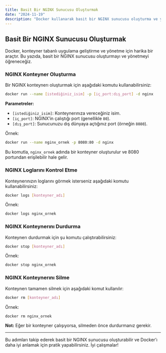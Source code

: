 ```yaml
---
title: Basit Bir NGINX Sunucusu Oluşturmak
date: "2024-11-19"
description: "Docker kullanarak basit bir NGINX sunucusu oluşturma ve yönetme adımları."
---
```


## Basit Bir NGINX Sunucusu Oluşturmak

Docker, konteyner tabanlı uygulama geliştirme ve yönetme için harika bir araçtır. Bu yazıda, basit bir NGINX sunucusu oluşturmayı ve yönetmeyi öğreneceğiz.

### NGINX Konteyner Oluşturma

Bir NGINX konteynerı oluşturmak için aşağıdaki komutu kullanabilirsiniz:

```bash
docker run --name [istediğiniz_isim] -p [iç_port:dış_port] -d nginx
```

**Parametreler:**
- `[istediğiniz_isim]`: Konteynerınıza vereceğiniz isim.
- `[iç_port]`: NGINX’in çalıştığı port (genellikle `80`).
- `[dış_port]`: Sunucunuzu dış dünyaya açtığınız port (örneğin `8080`).

Örnek:
```bash
docker run --name nginx_ornek -p 8080:80 -d nginx
```

Bu komutla, `nginx_ornek` adında bir konteyner oluşturulur ve 8080 portundan erişilebilir hale gelir.

### NGINX Loglarını Kontrol Etme

Konteynerınızın loglarını görmek isterseniz aşağıdaki komutu kullanabilirsiniz:

```bash
docker logs [konteyner_adı]
```

Örnek:
```bash
docker logs nginx_ornek
```

### NGINX Konteynerını Durdurma

Konteynerı durdurmak için şu komutu çalıştırabilirsiniz:

```bash
docker stop [konteyner_adı]
```

Örnek:
```bash
docker stop nginx_ornek
```

### NGINX Konteynerını Silme

Konteynerı tamamen silmek için aşağıdaki komut kullanılır:

```bash
docker rm [konteyner_adı]
```

Örnek:
```bash
docker rm nginx_ornek
```

**Not:** Eğer bir konteyner çalışıyorsa, silmeden önce durdurmanız gerekir.

---

Bu adımları takip ederek basit bir NGINX sunucusu oluşturabilir ve Docker’ı daha iyi anlamak için pratik yapabilirsiniz. İyi çalışmalar!
